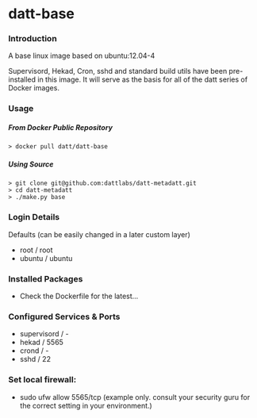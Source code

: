 datt-base
============

### Introduction

A base linux image based on ubuntu:12.04-4

Supervisord, Hekad, Cron, sshd and standard build utils have been pre-installed in this
image. It will serve as the basis for all of the datt series of Docker images.

### Usage

##### From Docker Public Repository

    > docker pull datt/datt-base

##### Using Source

    > git clone git@github.com:dattlabs/datt-metadatt.git
    > cd datt-metadatt
    > ./make.py base

### Login Details

Defaults (can be easily changed in a later custom layer)
- root / root
- ubuntu / ubuntu

### Installed Packages

- Check the Dockerfile for the latest...

### Configured Services & Ports

- supervisord / -
- hekad / 5565
- crond / -
- sshd / 22

### Set local firewall:

- sudo ufw allow 5565/tcp (example only. consult your security guru for the correct setting in your environment.)
